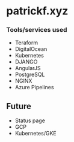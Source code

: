 # patrickf.xyz

### Tools/services used
* Teraform 
* DigitalOcean
* Kubernetes
* DJANGO
* AngularJS
* PostgreSQL
* NGINX 
* Azure Pipelines 

## Future
* Status page
* GCP
* Kubernetes/GKE